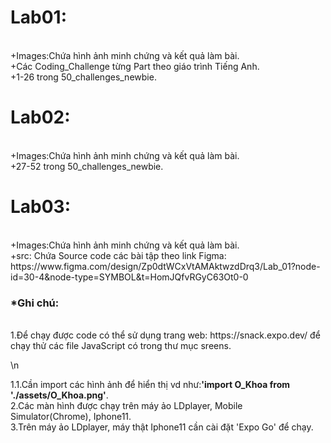 <h1>Lab01:</h1><br>
+Images:Chứa hình ảnh minh chứng và kết quả làm bài.<br>
+Các Coding_Challenge từng Part theo giáo trình Tiếng Anh.<br>
+1-26 trong 50_challenges_newbie.<br>
<h1>Lab02:</h1><br>
+Images:Chứa hình ảnh minh chứng và kết quả làm bài.<br>
+27-52 trong 50_challenges_newbie.<br>
<h1>Lab03:</h1><br>
+Images:Chứa hình ảnh minh chứng và kết quả làm bài.<br>
+src: Chứa Source code các bài tập theo link Figma: https://www.figma.com/design/Zp0dtWCxVtAMAktwzdDrq3/Lab_01?node-id=30-4&node-type=SYMBOL&t=HomJQfvRGyC63Ot0-0<br>
<h3>*Ghi chú:</h1><br>
1.Để chạy được code có thể sử dụng trang web: https://snack.expo.dev/ để chạy thử các file JavaScript có trong thư mục sreens.<br>
<p>\n</p>1.1.Cần import các hình ảnh để hiển thị vd như:<b>'import O_Khoa from './assets/O_Khoa.png'</b>.<br>
2.Các màn hình được chạy trên máy ảo LDplayer, Mobile Simulator(Chrome), Iphone11.<br>
3.Trên máy ảo LDplayer, máy thật Iphone11 cần cài đặt 'Expo Go' để chạy. 
